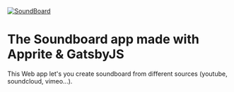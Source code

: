 
<a  href="https://the-sound-board.netlify.app//" target="_blank">
<img src="https://the-sound-board.netlify.app/img/image-og.jpg" alt="SoundBoard" />
</a>

# The Soundboard app made with Apprite & GatsbyJS

This Web app let's you create soundboard from different sources (youtube, soundcloud, vimeo...).
